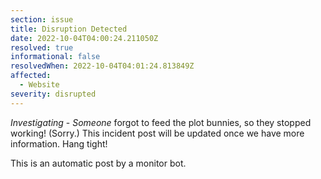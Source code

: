 ```yaml
---
section: issue
title: Disruption Detected
date: 2022-10-04T04:00:24.211050Z
resolved: true
informational: false
resolvedWhen: 2022-10-04T04:01:24.813849Z
affected:
  - Website
severity: disrupted
---
```

*Investigating* - _Someone_ forgot to feed the plot bunnies, so they stopped working! (Sorry.) This incident post will be updated once we have more information. Hang tight!

This is an automatic post by a monitor bot.
        